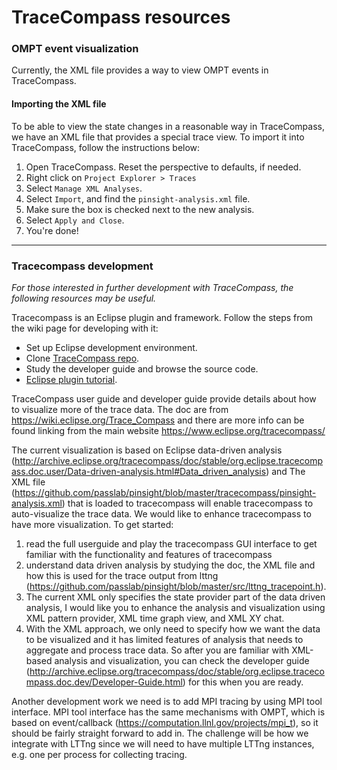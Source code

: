 # TraceCompass resources

### OMPT event visualization

Currently, the XML file provides a way to view OMPT events in TraceCompass.


#### Importing the XML file

To be able to view the state changes in a reasonable way in TraceCompass, we have an XML file that provides a special trace view. To import it into TraceCompass, follow the instructions below:

 1. Open TraceCompass. Reset the perspective to defaults, if needed.
 1. Right click on `Project Explorer > Traces`
 1. Select `Manage XML Analyses`.
 1. Select `Import`, and find the `pinsight-analysis.xml` file.
 1. Make sure the box is checked next to the new analysis.
 1. Select `Apply and Close`.
 1. You're done!

-----

### Tracecompass development

*For those interested in further development with TraceCompass, the following resources may be useful.*

 Tracecompass is an Eclipse plugin and framework. Follow the steps from the wiki page for developing with it:
 * Set up Eclipse development environment.
 * Clone [TraceCompass repo](https://git.eclipse.org/c/tracecompass/org.eclipse.tracecompass.git/about/).
 * Study the developer guide and browse the source code.
 * [Eclipse plugin tutorial](http://www.vogella.com/tutorials/EclipsePlugin/article.html).

TraceCompass user guide and developer guide provide details about how to visualize more of the trace data. The doc are from https://wiki.eclipse.org/Trace_Compass and there are more info can be found linking from the main website https://www.eclipse.org/tracecompass/ 

The current visualization is based on Eclipse data-driven analysis (http://archive.eclipse.org/tracecompass/doc/stable/org.eclipse.tracecompass.doc.user/Data-driven-analysis.html#Data_driven_analysis) and The XML file (https://github.com/passlab/pinsight/blob/master/tracecompass/pinsight-analysis.xml) that is loaded to tracecompass will enable tracecompass to auto-visualize the trace data. We would like to enhance tracecompass to have more visualization. To get started:
1. read the full userguide and play the tracecompass GUI interface to get familiar with the functionality and features of tracecompass
2. understand data driven analysis by studying the doc, the XML file and how this is used for the trace output from lttng (https://github.com/passlab/pinsight/blob/master/src/lttng_tracepoint.h). 
3. The current XML only specifies the state provider part of the data driven analysis, I would like you to enhance the analysis and visualization using XML pattern provider, XML time graph view, and XML XY chat. 
4. With the XML approach, we only need to specify how we want the data to be visualized and it has limited features of analysis that needs to aggregate and process trace data. So after you are familiar with XML-based analysis and visualization, you can check the developer guide (http://archive.eclipse.org/tracecompass/doc/stable/org.eclipse.tracecompass.doc.dev/Developer-Guide.html) for this when you are ready. 

Another development work we need is to add MPI tracing by using MPI tool interface. 
MPI tool interface has the same mechanisms with OMPT, which is based on event/callback (https://computation.llnl.gov/projects/mpi_t), so it should be fairly straight forward to add in. The challenge will be how we integrate with LTTng since we will need to have multiple LTTng instances, e.g. one per process for collecting tracing. 

